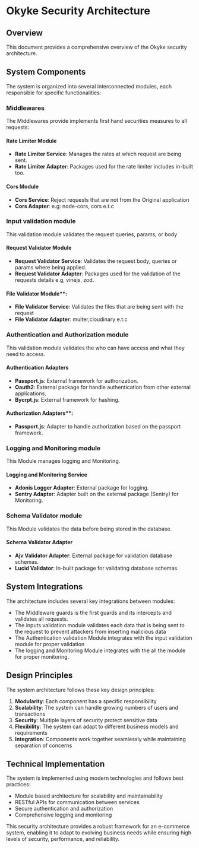 # Okyke Security Architecture

## Overview

This document provides a comprehensive overview of the Okyke security architecture.

## System Components

The system is organized into several interconnected modules, each responsible for specific functionalities:

### Middlewares

The Middlewares provide implements first hand securities measures to all requests:

#### Rate Limiter Module

- **Rate Limiter Service**: Manages the rates at which request are being sent.
- **Rate Limiter Adapter**: Packages used for the rate limiter includes in-built too.

#### Cors Module

- **Cors Service**: Reject requests that are not from the Original application
- **Cors Adapter**: e.g: node-cors, cors e.t.c

### Input validation module

This validation module validates the request queries, params, or body

#### Request Validator Module

- **Request Validator Service**: Validates the request body, queries or params where being applied.
- **Request Validator Adapter**: Packages used for the validation of the requests details e.g, vinejs, zod.

#### File Validator Module**:

- **File Validator Service**: Validates the files that are being sent with the request
- **File Validator Adapter**: multer,cloudinary e.t.c



### Authentication and Authorization module

This validation module validates the who can have access and what they need to access. 

#### Authentication Adapters

- **Passport.js**: External framework for authorization.
- **Oauth2**: External package for handle authentication from other external applications.
- **Bycrpt.js**: External framework for hashing.

#### Authorization Adapters**:

- **Passport.js**: Adapter to handle authorization based on the passport framework.


### Logging and Monitoring module

This Module manages logging and Monitoring.

#### Logging and Monitoring Service

- **Adonis Logger Adapter**: External package for logging.
- **Sentry Adapter**: Adapter built on the external package (Sentry) for Monitoring.




### Schema Validator module

This Module validates the data before being stored in the database.

#### Schema Validator Adapter

- **Ajv Validator Adapter**: External package for validation database schemas.
- **Lucid Validator**: In-built package for validating database schemas.





## System Integrations

The architecture includes several key integrations between modules:

- The Middleware guards is the first guards and its intercepts and validates all requests.
- The inputs validation module validates each data that is being sent to the request to prevent attackers from inserting malicious data
- The Authentication validation Module integrates with the input validation module for proper validation
- The logging and Monitoring Module integrates with the all the module for proper monitoring.



## Design Principles

The system architecture follows these key design principles:

1. **Modularity**: Each component has a specific responsibility
2. **Scalability**: The system can handle growing numbers of users and transactions
3. **Security**: Multiple layers of security protect sensitive data
4. **Flexibility**: The system can adapt to different business models and requirements
5. **Integration**: Components work together seamlessly while maintaining separation of concerns

## Technical Implementation

The system is implemented using modern technologies and follows best practices:

- Module based architecture for scalability and maintainability
- RESTful APIs for communication between services
- Secure authentication and authorization
- Comprehensive logging and monitoring

This security architecture provides a robust framework for an e-commerce system, enabling it to adapt to evolving business needs while ensuring high levels of security, performance, and reliability.